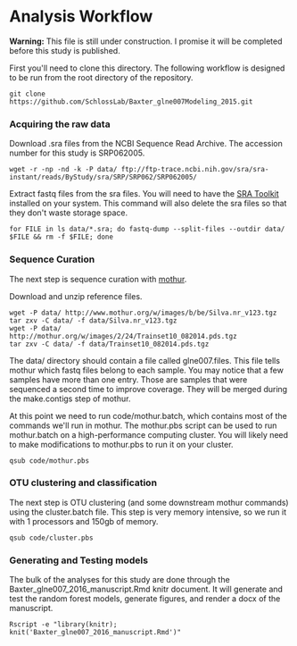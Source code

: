 # Analysis Workflow

**Warning:** This file is still under construction. I promise it will be completed before this study is published. 

First you'll need to clone this directory. The following workflow is designed to be run from the root directory of the repository.

	git clone https://github.com/SchlossLab/Baxter_glne007Modeling_2015.git

### Acquiring the raw data
Download .sra files from the NCBI Sequence Read Archive.  The accession number for this study is SRP062005.  

	wget -r -np -nd -k -P data/ ftp://ftp-trace.ncbi.nih.gov/sra/sra-instant/reads/ByStudy/sra/SRP/SRP062/SRP062005/


Extract fastq files from the sra files. You will need to have the [SRA Toolkit](http://www.ncbi.nlm.nih.gov/Traces/sra/sra.cgi?cmd=show&f=software&m=software&s=software) installed on your system. This command will also delete the sra files so that they don't waste storage space. 

	for FILE in ls data/*.sra; do fastq-dump --split-files --outdir data/ $FILE && rm -f $FILE; done


### Sequence Curation
The next step is sequence curation with [mothur](http://www.mothur.org/wiki/Download_mothur). 

Download and unzip reference files.  

	wget -P data/ http://www.mothur.org/w/images/b/be/Silva.nr_v123.tgz
	tar zxv -C data/ -f data/Silva.nr_v123.tgz
	wget -P data/ http://mothur.org/w/images/2/24/Trainset10_082014.pds.tgz
	tar zxv -C data/ -f data/Trainset10_082014.pds.tgz

The data/ directory should contain a file called glne007.files.  This file tells mothur which fastq files belong to each sample. You may notice that a few samples have more than one entry. Those are samples that were sequenced a second time to improve coverage. They will be merged during the make.contigs step of mothur.

At this point we need to run code/mothur.batch, which contains most of the commands we'll run in mothur. The mothur.pbs script can be used to run mothur.batch on a high-performance computing cluster. You will likely need to make modifications to mothur.pbs to run it on your cluster.

	qsub code/mothur.pbs

### OTU clustering and classification
The next step is OTU clustering (and some downstream mothur commands) using the cluster.batch file. This step is very memory intensive, so we run it with 1 processors and 150gb of memory.

	qsub code/cluster.pbs


### Generating and Testing models
The bulk of the analyses for this study are done through the Baxter_glne007_2016_manuscript.Rmd knitr document. It will generate and test the random forest models, generate figures, and render a docx of the manuscript.

	Rscript -e "library(knitr); knit('Baxter_glne007_2016_manuscript.Rmd')"






